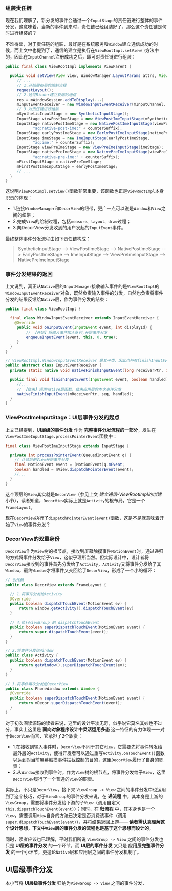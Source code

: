 ### 组装责任链

现在我们理解了，新分发的事件会通过一个`InputStage`的责任链进行整体的事件分发，这意味着，当新的事件到来时，责任链已经组装好了，那么这个责任链是何时进行组装的？

不难得出，对于责任链的组装，最好是在系统服务和`Window`建立通信成功的时候，而上文中也提到了，通信的建立是执行在`ViewRootImpl.setView()`方法中的，因此在`InputChannel`注册成功之后，即可对责任链进行组装：

```java
public final class ViewRootImpl implements ViewParent {

  public void setView(View view, WindowManager.LayoutParams attrs, View panelParentView) {
     // ...
     // 1.开始根布局的绘制流程
     requestLayout();
     // 2.通过Binder建立双端的通信
     res = mWindowSession.addToDisplay(...)
     mInputEventReceiver = new WindowInputEventReceiver(mInputChannel, Looper.myLooper());
     // 3.对责任链进行组装
     mSyntheticInputStage = new SyntheticInputStage();
     InputStage viewPostImeStage = new ViewPostImeInputStage(mSyntheticInputStage);
     InputStage nativePostImeStage = new NativePostImeInputStage(viewPostImeStage,
            "aq:native-post-ime:" + counterSuffix);
     InputStage earlyPostImeStage = new EarlyPostImeInputStage(nativePostImeStage);
     InputStage imeStage = new ImeInputStage(earlyPostImeStage,
            "aq:ime:" + counterSuffix);
     InputStage viewPreImeStage = new ViewPreImeInputStage(imeStage);
     InputStage nativePreImeStage = new NativePreImeInputStage(viewPreImeStage,
            "aq:native-pre-ime:" + counterSuffix);
     mFirstInputStage = nativePreImeStage;
     mFirstPostImeInputStage = earlyPostImeStage;
     // ...
  }
}
```

这说明`ViewRootImpl.setView()`函数非常重要，该函数也正是`ViewRootImpl`本身职责的体现：

* 1.链接`WindowManager`和`DecorView`的纽带，更广一点可以说是`Window`和`View`之间的纽带；
* 2.完成`View`的绘制过程，包括`measure、layout、draw`过程；
* 3.向DecorView分发收到的用户发起的`InputEvent`事件。

最终整体事件分发流程由如下责任链构成：

> SyntheticInputStage --> ViewPostImeStage --> NativePostImeStage --> EarlyPostImeStage --> ImeInputStage --> ViewPreImeInputStage --> NativePreImeInputStage

### 事件分发结果的返回

上文说到，真正从`Native`层的`InputManager`接收输入事件的是`ViewRootImpl`的`WindowInputEventReceiver`对象，既然负责输入事件的分发，自然也负责将事件分发的结果反馈给`Native`层，作为事件分发的结束：

```java
public final class ViewRootImpl {

  final class WindowInputEventReceiver extends InputEventReceiver {
    @Override
     public void onInputEvent(InputEvent event, int displayId) {
         // 【开始】将输入事件加入队列,开始事件分发
         enqueueInputEvent(event, this, 0, true);
     }
  }
}

// ViewRootImpl.WindowInputEventReceiver 是其子类，因此也持有finishInputEvent函数
public abstract class InputEventReceiver {
  private static native void nativeFinishInputEvent(long receiverPtr, int seq, boolean handled);

  public final void finishInputEvent(InputEvent event, boolean handled) {
     //...
     // 【结束】调用native层函数，结束应用层的本次事件分发
     nativeFinishInputEvent(mReceiverPtr, seq, handled);
  }
}
```

### ViewPostImeInputStage：UI层事件分发的起点

上文已经提到，**UI层级的事件分发** 作为 **完整事件分发流程的一部分**，发生在`ViewPostImeInputStage.processPointerEvent`函数中：

```java
final class ViewPostImeInputStage extends InputStage {

  private int processPointerEvent(QueuedInputEvent q) {
    // 让顶层的View开始事件分发
    final MotionEvent event = (MotionEvent)q.mEvent;
    boolean handled = mView.dispatchPointerEvent(event);
    //...
  }
}
```

这个顶层的`View`其实就是`DecorView`（参见上文 *建立通信-ViewRootImpl的创建* 小节），读者知道，`DecorView`实际上就是`Activity`的根布局，它是一个`FrameLayout`。

现在`DecorView`执行了`dispatchPointerEvent(event)`函数，这是不是就意味着开始了`View`的事件分发？

### DecorView的双重身份

`DecorView`作为`View`树的根节点，接收到屏幕触摸事件`MotionEvent`时，通过递归的方式将事件分发给子`View`，这似乎理所当然。但实际设计中，设计者将`DecorView`接收到的事件首先分发给了`Activity`，`Activity`又将事件分发给了其`Window`，最终`Window`才将事件又交回给了`DecorView`，形成了一个小的循环：

```java
// 伪代码
public class DecorView extends FrameLayout {

  // 1.将事件分发给Activity
  @Override
  public boolean dispatchTouchEvent(MotionEvent ev) {
      return window.getActivity().dispatchTouchEvent(ev)
  }

  // 4.执行ViewGroup 的 dispatchTouchEvent
  public boolean superDispatchTouchEvent(MotionEvent event) {
      return super.dispatchTouchEvent(event);
  }
}

// 2.将事件分发给Window
public class Activity {
  public boolean dispatchTouchEvent(MotionEvent ev) {
      return getWindow().superDispatchTouchEvent(ev);
  }
}

// 3.将事件再次分发给DecorView
public class PhoneWindow extends Window {
  @Override
  public boolean superDispatchTouchEvent(MotionEvent event) {
      return mDecor.superDispatchTouchEvent(event);
  }
}
```

对于初次阅读源码的读者来说，这里的设计平淡无奇，似乎说它莫名其妙也不过分，事实上这里是 **面向对象程序设计中灵活运用多态** 这一特征的有力体现——对于`DecorView`而言，它承担了2个职责：

* 1.在接收到输入事件时，`DecorView`不同于其它`View`，它需要先将事件转发给最外层的`Activity`，使得开发者可以通过重写`Activity.onTouchEvent()`函数以达到对当前屏幕触摸事件拦截控制的目的，这里`DecorView`履行了自身的职责；
* 2.从`Window`接收到事件时，作为`View`树的根节点，将事件分发给子`View`，这里`DecorView`履行了一个普通的`View`的职责。

实际上，不只是`DecorView`，接下来 `ViewGroup -> View` 之间的事件分发中也运用到了这个技巧，对于`ViewGroup`的事件分发来说，在 **递流程** 中，其本身是上游的`ViewGroup`，需要将事件分发给下游的子`View`（调用自定义`this.dispatchTouchEvent(event)`）；同时，在 **归流程** 中，其本身也是一个`View`，需要调用`View`自身的方法已决定是否消费该事件（调用`super.dispatchTouchEvent(event)`），并将结果返回上游—— **读者需认真理解这个设计思想，下文中`View`层的事件分发的流程也是基于这个思想而设计的**。

同时，读者应该也已理解，平时我们所说 `ViewGroup -> View` 之间的事件分发也只是 **UI层的事件分发** 的一个环节，而 **UI层的事件分发** 又只是 **应用层完整事件分发** 的一个小环节，更遑论`Native`层和应用层之间的事件分发机制了。

## UI层级事件分发

本小节将 **UI层级事件分发** 归纳为`ViewGroup -> View` 之间的事件分发，
